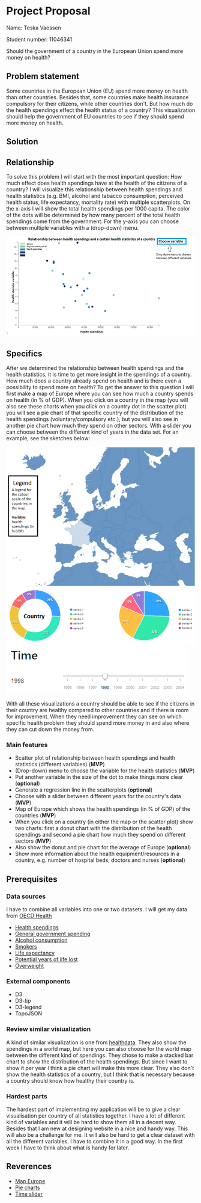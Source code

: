 # Project Proposal
Name: Teska Vaessen

Student number: 11046341

Should the government of a country in the European Union spend more money on health?

## Problem statement
Some countries in the European Union (EU) spend more money on health than other countries. Besides that, some countries make health insurance compulsory for their citizens, while other countries don't. But how much do the health spendings effect the health status of a country? This visualization should help the government of EU countries to see if they should spend more money on health.

## Solution
## Relationship
To solve this problem I will start with the most important question: How much effect does health spendings have at the health of the citizens of a country? I will visualize this relationship between health spendings and health statistics (e.g. BMI, alcohol and tabacco consumption, perceived health status, life expectancy, mortality rate) with multiple scatterplots. On the x-axis I will show the total health spendings per 1000 capita. The color of the dots will be determined by how many percent of the total health spendings come from the government. For the y-axis you can choose between multiple variables with a (drop-down) menu.

![Sketch 1](doc/proposalSketch1.png)

## Specifics
After we determined the relationship between health spendings and the health statistics, it is time to get more insight in the spendings of a country. How much does a country already spend on health and is there even a possibility to spend more on health?
To get the answer to this question I will first make a map of Europe where you can see how much a country spends on health (in % of GDP). When you click on a country in the map (you will also see these charts when you click on a country dot in the scatter plot) you will see a pie chart of that specific country of the distribution of the health spendings (voluntary/compulsory etc.), but you will also see in another pie chart how much they spend on other sectors. With a slider you can choose between the different kind of years in the data set. For an example, see the sketches below:

![Sketch 2](doc/designSketch3.png)
![Sketch 2](doc/piecharts.png)
![Sketch 2](doc/timeslider.png)

With all these visualizations a country should be able to see if the citizens in their country are healthy compared to other countries and if there is room for improvement. When they need improvement they can see on which specific health problem they should spend more money in and also where they can cut down the money from.

### Main features
+ Scatter plot of relationship between health spendings and health statistics (different variables) (**MVP**)
+ (Drop-down) menu to choose the variable for the health statistics (**MVP**)
+ Put another variable in the size of the dot to make things more clear (**optional**)
+ Generate a regression line in the scatterplots (**optional**)
+ Choose with a slider between different years for the country's data (**MVP**)
+ Map of Europe which shows the health spendings (in % of GDP) of the countries (**MVP**)
+ When you click on a country (in either the map or the scatter plot) show two charts: first a donut chart with the distribution of the health spendings and second a pie chart how much they spend on different sectors (**MVP**)
+ Also show the donut and pie chart for the average of Europe (**optional**)
+ Show more information about the health equipment/resources in a country, e.g. number of hospital beds, doctors and nurses (**optional**)

## Prerequisites
### Data sources
I have to combine all variables into one or two datasets. I will get my data from [OECD Health](https://data.oecd.org/health.htm)
+ [Health spendings](https://data.oecd.org/healthres/health-spending.htm)
+ [General government spending](https://data.oecd.org/gga/general-government-spending.htm#indicator-chart)
+ [Alcohol consumption](https://data.oecd.org/healthrisk/alcohol-consumption.htm)
+ [Smokers](https://data.oecd.org/healthrisk/daily-smokers.htm#indicator-chart)
+ [Life expectancy](https://data.oecd.org/healthstat/life-expectancy-at-birth.htm)
+ [Potential years of life lost](https://data.oecd.org/healthstat/potential-years-of-life-lost.htm#indicator-chart)
+ [Overweight](https://data.oecd.org/healthrisk/overweight-or-obese-population.htm)

### External components
+ D3
+ D3-tip
+ D3-legend
+ TopoJSON

### Review similar visiualization
A kind of similar visualization is one from [healthdata](https://vizhub.healthdata.org/fgh/). They also show the spendings in a world map, but here you can also choose for the world map between the different kind of spendings. They chose to make a stacked bar chart to show the distribution of the health spendings. But since I want to show it per year I think a pie chart will make this more clear. They also don't show the health statistics of a country, but I think that is necessary because a country should know how healthy their country is.

### Hardest parts
The hardest part of implementing my application will be to give a clear visualisation per country of all statistics together. I have a lot of different kind of variables and it will be hard to show them all in a decent way. Besides that I am new at designing website in a nice and handy way. This will also be a challenge for me. It will also be hard to get a clear dataset with all the different variables. I have to combine it in a good way. In the first week I have to think about what is handy for later.

## Reverences
+ [Map Europe](https://stackoverflow.com/questions/37635547/interactive-graph-of-europe-using-d3)
+ [Pie charts](https://apexcharts.com/javascript-chart-demos/pie-charts/)
+ [Time slider](https://bl.ocks.org/johnwalley/e1d256b81e51da68f7feb632a53c3518)
